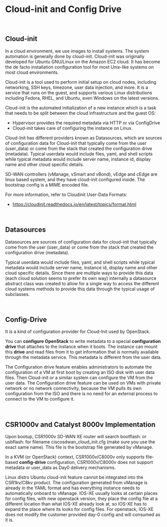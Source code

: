 # Cloud-init and Config Drive

<br>

## **Cloud-init**

In a cloud environment, we use images to install systems. The system automation is generally done by cloud-init. Cloud-init was originally developed for Ubuntu GNU/Linux on the Amazon EC2 cloud. It has become the de facto installation configuration tool for most Unix-like systems on most cloud environments.

Cloud-init is a tool used to perform initial setup on cloud nodes, including networking, SSH keys, timezone, user data injection, and more. It is a service that runs on the guest, and supports various Linux distributions including Fedora, RHEL, and Ubuntu, even Windows on the latest versions.

Cloud-init is the automated initialization of a new instance which is a task that needs to be split between the cloud infrastructure and the guest OS:

- Hypervisor provides the required metadata via HTTP or via ConfigDrive
- Cloud-init takes care of configuring the instance on Linux.

Cloud-Init has different providers known as Datasources, which are sources of configuration data for Cloud-init that typically come from the user (user_data) or come from the stack that created the configuration drive (metadata). Typical userdata would include files, yaml, and shell scripts while typical metadata would include server name, instance id, display name and other cloud specific details.

SD-WAN controllers (vManage, vSmart and vBond), vEdge and cEdge are linux based system, and they have cloud-init configured inside. The bootstrap config is a MIME encoded file.

For more information, refer to Cloudinit User-Data Formats:

- https://cloudinit.readthedocs.io/en/latest/topics/format.html

<br>

## Datasources

Datasources are sources of configuration data for cloud-init that typically come from the user (user_data) or come from the stack that created the configuration drive (metadata). 

Typical userdata would include files, yaml, and shell scripts while typical metadata would include server name, instance id, display name and other cloud specific details. Since there are multiple ways to provide this data (each cloud solution seems to prefer its own way) internally a datasource abstract class was created to allow for a single way to access the different cloud systems methods to provide this data through the typical usage of subclasses.

<br>

## **Config-Drive**

It is a kind of configuration provider for Cloud-Init used by OpenStack. 

You can **configure OpenStack** to write metadata to a special **configuration drive** that attaches to the instance when it boots. The instance can mount this **drive** and read files from it to get information that is normally available through the metadata service. This metadata is different from the user data.

The Configuration drive feature enables administrators to automate the configuration of a VM at first boot by creating an ISO disk with user data files. Then Cloud-init or a similar system can configure the VM from the user data. The Configuration drive feature can be used on VMs with private network or no network connectivity, because the VM pulls its own configuration from the ISO and there is no need for an external process to connect to the VM to configure it.

<br>

## CSR1000v and Catalyst 8000v Implementation

Upon bootup, CSR1000v SD-WAN XE router will search bootflash: or usbflash: for filename ciscosdwan_cloud_init.cfg (make sure you use the exact same name). This file is the bootstrap file generated by vManage.

In a KVM (or OpenStack) context, CSR1000v/C8000v only supports file-based **config-drive** configuration, CSR1000v/C8000v does not  support metadata or user_data as Day0 delivery mechanisms.

Linux distro Ubuntu cloud-init feature cannot be integrated into the CSR1kv/C8kv product. The configuration generated from vManage is already in the YAML format and has everything instance needs to automatically onboard to vManage. IOS-XE usually looks at certain places for config files, with new openstack version, they place the config file at a different location than what IOS-XE already look at, so IOS-XE has to expand the place where its looks for config files. For openstack, IOS-XE does not modify the customer provided day-0 config and will consumed as it is.